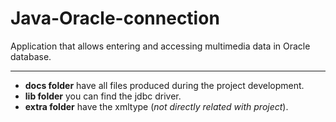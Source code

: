 Java-Oracle-connection
======================

Application that allows entering and accessing multimedia data in Oracle database.

----

+ __docs folder__ have all files produced during the project development. 
+ __lib folder__ you can find the jdbc driver.
+ __extra folder__ have the xmltype (_not directly related with project_). 
